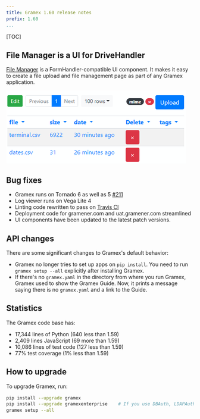 ```yaml
---
title: Gramex 1.60 release notes
prefix: 1.60
...
```


[TOC]

## File Manager is a UI for DriveHandler

[File Manager](../../drivehandler/#file-manager) is a FormHandler-compatible UI
component. It makes it easy to create a file upload and file management page as
part of any Gramex application.

![File Manager screenshot](file-manager.png)

## Bug fixes

- Gramex runs on Tornado 6 as well as 5 [#211](https://github.com/gramener/gramex/issues/211)
- Log viewer runs on Vega Lite 4
- Linting code rewritten to pass on [Travis CI](https://travis-ci.com/github/gramener/gramex)
- Deployment code for gramener.com and uat.gramener.com streamlined
- UI components have been updated to the latest patch versions.

## API changes

There are some significant changes to Gramex's default behavior:

- Gramex no longer tries to set up apps on `pip install`. You need to run `gramex setup --all` explicitly after installing Gramex.
- If there's no `gramex.yaml` in the directory from where you run Gramex, Gramex used to show the Gramex Guide. Now, it prints a message saying there is no `gramex.yaml` and a link to the Guide.

## Statistics

The Gramex code base has:

- 17,344 lines of Python (640 less than 1.59)
- 2,409 lines JavaScript (69 more than 1.59)
- 10,086 lines of test code (127 less than 1.59)
- 77% test coverage (1% less than 1.59)

## How to upgrade

To upgrade Gramex, run:

```bash
pip install --upgrade gramex
pip install --upgrade gramexenterprise    # If you use DBAuth, LDAPAuth, etc.
gramex setup --all
```
